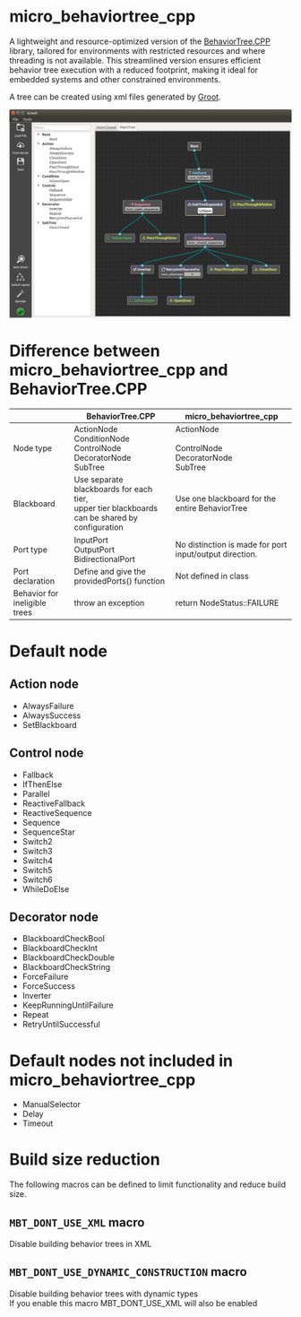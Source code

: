 # micro_behaviortree_cpp

A lightweight and resource-optimized version of the [BehaviorTree.CPP](https://github.com/BehaviorTree/BehaviorTree.CPP) library, tailored for environments with restricted resources and where threading is not available. This streamlined version ensures efficient behavior tree execution with a reduced footprint, making it ideal for embedded systems and other constrained environments.

A tree can be created using xml files generated by [Groot](https://github.com/BehaviorTree/Groot).

![Alt text](pic/groot.png)

# Difference between micro_behaviortree_cpp and BehaviorTree.CPP

|                               | BehaviorTree.CPP                                                                                  | micro_behaviortree_cpp                                    |
|-------------------------------|---------------------------------------------------------------------------------------------------|-----------------------------------------------------------|
| Node type                     | ActionNode<br>ConditionNode<br>ControlNode<br>DecoratorNode<br>SubTree                            | ActionNode<br><br>ControlNode<br>DecoratorNode<br>SubTree |
| Blackboard                    | Use separate blackboards for each tier, <br>upper tier blackboards can be shared by configuration | Use one blackboard for the entire BehaviorTree            |
| Port type                     | InputPort<br>OutputPort<br>BidirectionalPort                                                          | No distinction is made for port input/output direction.   |
| Port declaration              | Define and give the providedPorts() function                                                      | Not defined in class                                      |
| Behavior for ineligible trees | throw an exception                                                                                | return NodeStatus::FAILURE                                |

# Default node
## Action node
- AlwaysFailure
- AlwaysSuccess
- SetBlackboard

## Control node
- Fallback
- IfThenElse
- Parallel
- ReactiveFallback
- ReactiveSequence
- Sequence
- SequenceStar
- Switch2
- Switch3
- Switch4
- Switch5
- Switch6
- WhileDoElse

## Decorator node
- BlackboardCheckBool
- BlackboardCheckInt
- BlackboardCheckDouble
- BlackboardCheckString
- ForceFailure
- ForceSuccess
- Inverter
- KeepRunningUntilFailure
- Repeat
- RetryUntilSuccessful

# Default nodes not included in micro_behaviortree_cpp
- ManualSelector
- Delay
- Timeout

# Build size reduction
The following macros can be defined to limit functionality and reduce build size.

## `MBT_DONT_USE_XML` macro
Disable building behavior trees in XML

## `MBT_DONT_USE_DYNAMIC_CONSTRUCTION` macro 
Disable building behavior trees with dynamic types  
If you enable this macro MBT_DONT_USE_XML will also be enabled